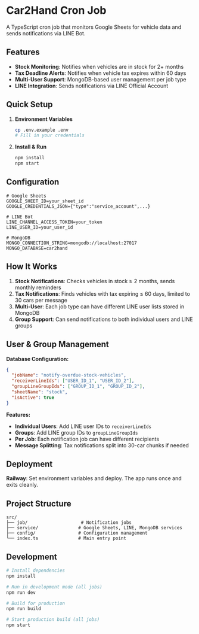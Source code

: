 # Car2Hand Cron Job

A TypeScript cron job that monitors Google Sheets for vehicle data and sends notifications via LINE Bot.

## Features

- **Stock Monitoring**: Notifies when vehicles are in stock for 2+ months
- **Tax Deadline Alerts**: Notifies when vehicle tax expires within 60 days
- **Multi-User Support**: MongoDB-based user management per job type
- **LINE Integration**: Sends notifications via LINE Official Account

## Quick Setup

1. **Environment Variables**

   ```bash
   cp .env.example .env
   # Fill in your credentials
   ```

2. **Install & Run**
   ```bash
   npm install
   npm start
   ```

## Configuration

```env
# Google Sheets
GOOGLE_SHEET_ID=your_sheet_id
GOOGLE_CREDENTIALS_JSON={"type":"service_account",...}

# LINE Bot
LINE_CHANNEL_ACCESS_TOKEN=your_token
LINE_USER_ID=your_user_id

# MongoDB
MONGO_CONNECTION_STRING=mongodb://localhost:27017
MONGO_DATABASE=car2hand
```

## How It Works

1. **Stock Notifications**: Checks vehicles in stock ≥ 2 months, sends monthly reminders
2. **Tax Notifications**: Finds vehicles with tax expiring ≤ 60 days, limited to 30 cars per message
3. **Multi-User**: Each job type can have different LINE user lists stored in MongoDB
4. **Group Support**: Can send notifications to both individual users and LINE groups

## User & Group Management

**Database Configuration:**

```json
{
  "jobName": "notify-overdue-stock-vehicles",
  "receiverLineIds": ["USER_ID_1", "USER_ID_2"],
  "groupLineGroupIds": ["GROUP_ID_1", "GROUP_ID_2"],
  "sheetName": "stock",
  "isActive": true
}
```

**Features:**

- **Individual Users**: Add LINE user IDs to `receiverLineIds`
- **Groups**: Add LINE group IDs to `groupLineGroupIds`
- **Per Job**: Each notification job can have different recipients
- **Message Splitting**: Tax notifications split into 30-car chunks if needed

## Deployment

**Railway**: Set environment variables and deploy. The app runs once and exits cleanly.

## Project Structure

```
src/
├── job/                    # Notification jobs
├── service/               # Google Sheets, LINE, MongoDB services
├── config/                # Configuration management
└── index.ts               # Main entry point
```

## Development

```bash
# Install dependencies
npm install

# Run in development mode (all jobs)
npm run dev

# Build for production
npm run build

# Start production build (all jobs)
npm start
```
